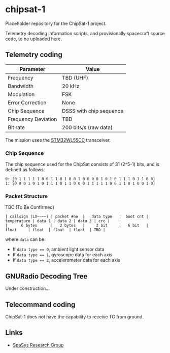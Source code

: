 # chipsat-1

Placeholder repository for the ChipSat-1 project.

Telemetry decoding information scripts, and provisionally spacecraft source code, to be uploaded here.

## Telemetry coding

| Parameter        | Value                   |
|------------------|-------------------------|
| Frequency        | TBD (UHF)               |
| Bandwidth        | 20 kHz                  |
| Modulation       | FSK                     |
| Error Correction | None                    |
| Chip Sequence    | DSSS with chip sequence |
| Frequency Deviation | TBD                  |
| Bit rate         | 200 bits/s (raw data)   |

The mission uses the [STM32WL55CC](https://www.st.com/en/microcontrollers-microprocessors/stm32wl55cc.html) transceiver.

### Chip Sequence
The chip sequence used for the ChipSat consists of 31 (2^5-1) bits, and is defined as follows:
```
0: [0 1 1 1 1 1 0 0 1 1 0 1 0 0 1 0 0 0 0 1 0 1 0 1 1 1 0 1 1 0 0]
1: [0 0 0 1 0 1 0 1 1 1 0 1 1 0 0 0 1 1 1 1 1 0 0 1 1 0 1 0 0 1 0]
```

### Packet Structure

TBC (To Be Confirmed)
```
| callsign (LX~~~~) | packet #no  |   data type   |  boot cnt |  temperature | data 1 | data 2 | data 3 | crc |
|      6 bytes      |   2 bytes   |     2 bit     |   6 bit   |    float     | float  | float  | float  | TBD |
```
where `data` can be:
- If `data type == 0`, ambient light sensor data
- If `data type == 1`, gyroscope data for each axis
- If `data type == 2`, accelerometer data for each axis

## GNURadio Decoding Tree

Under construction...

## Telecommand coding
ChipSat-1 does not have the capability to receive TC from ground.

## Links
- [SpaSys Research Group](https://wwwen.uni.lu/snt/research/spasys)
